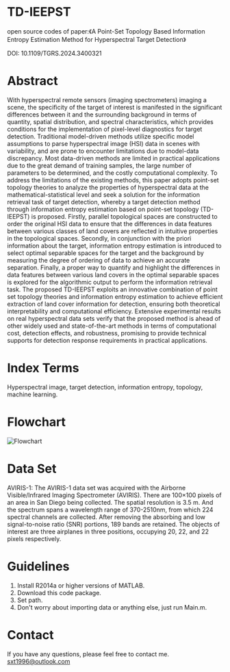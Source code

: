 # TD-IEEPST
open source codes of paper:《A Point-Set Topology Based Information Entropy Estimation Method for Hyperspectral Target Detection》

DOI: 10.1109/TGRS.2024.3400321

# Abstract
With hyperspectral remote sensors (imaging spectrometers) imaging a scene, the specificity of the target of interest is manifested in the significant differences between it and the surrounding background in terms of quantity, spatial distribution, and spectral characteristics, which provides conditions for the implementation of pixel-level diagnostics for target detection. Traditional model-driven methods utilize specific model assumptions to parse hyperspectral image (HSI) data in scenes with variability, and are prone to encounter limitations due to model-data discrepancy. Most data-driven methods are limited in practical applications due to the great demand of training samples, the large number of parameters to be determined, and the costly computational complexity. To address the limitations of the existing methods, this paper adopts point-set topology theories to analyze the properties of hyperspectral data at the mathematical-statistical level and seek a solution for the information retrieval task of target detection, whereby a target detection method through information entropy estimation based on point-set topology (TD-IEEPST) is proposed. Firstly, parallel topological spaces are constructed to order the original HSI data to ensure that the differences in data features between various classes of land covers are reflected in intuitive properties in the topological spaces. Secondly, in conjunction with the priori information about the target, information entropy estimation is introduced to select optimal separable spaces for the target and the background by measuring the degree of ordering of data to achieve an accurate separation. Finally, a proper way to quantify and highlight the differences in data features between various land covers in the optimal separable spaces is explored for the algorithmic output to perform the information retrieval task. The proposed TD-IEEPST exploits an innovative combination of point set topology theories and information entropy estimation to achieve efficient extraction of land cover information for detection, ensuring both theoretical interpretability and computational efficiency. Extensive experimental results on real hyperspectral data sets verify that the proposed method is ahead of other widely used and state-of-the-art methods in terms of computational cost, detection effects, and robustness, promising to provide technical supports for detection response requirements in practical applications.
# Index Terms
Hyperspectral image, target detection, information entropy, topology, machine learning.
# Flowchart
![Flowchart](https://github.com/sxt1996/TD-IEEPST/assets/55687887/a8155ca8-3ee2-4a85-b08a-39739e2a8e3b)
# Data Set
AVIRIS-1: The AVIRIS-1 data set was acquired with the Airborne Visible/Infrared Imaging Spectrometer (AVIRIS). There are 100×100 pixels of an area in San Diego being collected. The spatial resolution is 3.5 m. And the spectrum spans a wavelength range of 370-2510nm, from which 224 spectral channels are collected. After removing the absorbing and low signal-to-noise ratio (SNR) portions, 189 bands are retained. The objects of interest are three airplanes in three positions, occupying 20, 22, and 22 pixels respectively.
# Guidelines
1. Install R2014a or higher versions of MATLAB.
2. Download this code package.
3. Set path.
4. Don't worry about importing data or anything else, just run Main.m.
# Contact
If you have any questions, please feel free to contact me.
sxt1996@outlook.com
